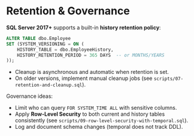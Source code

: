 # Retention & Governance

**SQL Server 2017+** supports a built-in **history retention policy**:

```sql
ALTER TABLE dbo.Employee
SET (SYSTEM_VERSIONING = ON (
    HISTORY_TABLE = dbo.EmployeeHistory,
    HISTORY_RETENTION_PERIOD = 365 DAYS  -- or MONTHS/YEARS
));
```

- Cleanup is asynchronous and automatic when retention is set.
- On older versions, implement manual cleanup jobs (see `scripts/07-retention-and-cleanup.sql`).

Governance ideas:
- Limit who can query `FOR SYSTEM_TIME ALL` with sensitive columns.
- Apply **Row-Level Security** to both current and history tables consistently (see `scripts/09-row-level-security-with-temporal.sql`).
- Log and document schema changes (temporal does not track DDL).
